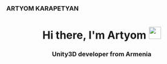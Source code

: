 ### ARTYOM KARAPETYAN

<h1 align="center">Hi there, I'm Artyom</a> 
<img src="https://media.tenor.com/0UPw9RZF_cAAAAAj/pop-cat.gif" height="32"/></h1>
<h3 align="center">Unity3D developer from Armenia</h3>

